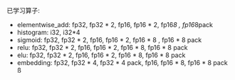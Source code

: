 已学习算子:

- elementwise_add: fp32, fp32 * 2, fp16, fp16 * 2,  fp16*8 , fp16*8pack
- histogram: i32, i32*4
- sigmoid: fp32, fp32 * 2, fp16, fp16 * 2, fp16 * 8 , fp16 * 8 pack
- relu: fp32, fp32 * 2, fp16, fp16 * 2, fp16 * 8, fp16 * 8 pack
- elu: fp32, fp32 * 2, fp16, fp16 * 2, fp16 * 8, fp16 * 8 pack
- embedding:  fp32, fp32 * 4, fp32 * 4 pack, fp16, fp16 * 8, fp16 * 8 pack
ß